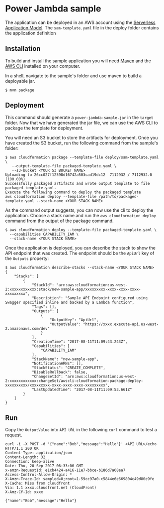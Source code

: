# Power Jambda sample
The application can be deployed in an AWS account using the [Serverless Application Model](https://github.com/awslabs/serverless-application-model).
The `sam-template.yaml` file in the deploy folder contains the application definition

## Installation
To build and install the sample application you will need [Maven](https://maven.apache.org/) and
the [AWS CLI](https://aws.amazon.com/cli/) installed on your computer.

In a shell, navigate to the sample's folder and use maven to build a deployable jar.
```
$ mvn package
```

## Deployment
This command should generate a `power-jambda-sample.jar` in the `target` folder.
Now that we have generated the jar file, we can use the AWS CLI to package the template for deployment. 

You will need an S3 bucket to store the artifacts for deployment.
Once you have created the S3 bucket, run the following command from the sample's folder:

```
$ aws cloudformation package --template-file deploy/sam-template.yaml \
   --output-template-file packaged-template.yaml \
   --s3-bucket <YOUR S3 BUCKET NAME>
Uploading to 26cc027f12598d16742a503cad19dc12  7112932 / 7112932.0  (100.00%)
Successfully packaged artifacts and wrote output template to file packaged-template.yaml.
Execute the following command to deploy the packaged template
aws cloudformation deploy --template-file /path/to/packaged-template.yaml --stack-name <YOUR STACK NAME>
```

As the command output suggests, you can now use the cli to deploy the application.
Choose a stack name and run the `aws cloudformation deploy` command from the output of the package command.
 
```
$ aws cloudformation deploy --template-file packaged-template.yaml \
  --capabilities CAPABILITY_IAM \
  --stack-name <YOUR STACK NAME>
```

Once the application is deployed, you can describe the stack to show the API endpoint that was created.
The endpoint should be the `ApiUrl` key of the `Outputs` property:

```
$ aws cloudformation describe-stacks --stack-name <YOUR STACK NAME>
{
    "Stacks": [
        {
            "StackId": "arn:aws:cloudformation:us-west-2:xxxxxxxxxxxx:stack/new-sample-app/xxxxxxxxx-xxxx-xxxx-xxxx-xxxxxxxxx",
            "Description": "Sample API Endpoint configured using Swagger specified inline and backed by a Lambda function",
            "Tags": [],
            "Outputs": [
                {
                    "OutputKey": "ApiUrl",
                    "OutputValue": "https://xxxx.execute-api.us-west-2.amazonaws.com/dev"
                }
            ],
            "CreationTime": "2017-08-11T11:09:43.243Z",
            "Capabilities": [
                "CAPABILITY_IAM"
            ],
            "StackName": "new-sample-app",
            "NotificationARNs": [],
            "StackStatus": "CREATE_COMPLETE",
            "DisableRollback": false,
            "ChangeSetId": "arn:aws:cloudformation:us-west-2:xxxxxxxxxxxx:changeSet/awscli-cloudformation-package-deploy-xxxxxxxxxx/xxxxxxxxx-xxxx-xxxx-xxxx-xxxxxxxxx",
            "LastUpdatedTime": "2017-08-11T11:09:53.661Z"
        }
    ]
}

```

## Run
Copy the `OutputValue` into `API URL` in the following `curl` command to test a request.
```
curl -i -X POST -d '{"name":"Bob","message":"Hello"}' <API URL>/echo
HTTP/1.1 200 OK
Content-Type: application/json
Content-Length: 32
Connection: keep-alive
Date: Thu, 20 Sep 2017 06:33:06 GMT
x-amzn-RequestId: e1cb4424-a416-11e7-bbce-b186d7a68ea7
Access-Control-Allow-Origin: *
X-Amzn-Trace-Id: sampled=0;root=1-59cc97a0-c5844e6e669804c49d80e9fe
X-Cache: Miss from cloudfront
Via: 1.1 xxxx.cloudfront.net (CloudFront)
X-Amz-Cf-Id: xxxx

{"name":"Bob","message":"Hello"}
```
